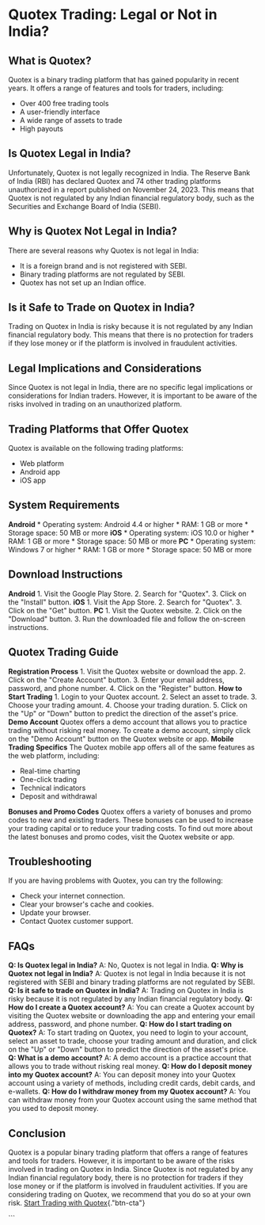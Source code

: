# Quotex Trading: Legal or Not in India?

## What is Quotex?

Quotex is a binary trading platform that has gained popularity in recent
years. It offers a range of features and tools for traders, including:

-   Over 400 free trading tools
-   A user-friendly interface
-   A wide range of assets to trade
-   High payouts

## Is Quotex Legal in India?

Unfortunately, Quotex is not legally recognized in India. The Reserve
Bank of India (RBI) has declared Quotex and 74 other trading platforms
unauthorized in a report published on November 24, 2023. This means that
Quotex is not regulated by any Indian financial regulatory body, such as
the Securities and Exchange Board of India (SEBI).

## Why is Quotex Not Legal in India?

There are several reasons why Quotex is not legal in India:

-   It is a foreign brand and is not registered with SEBI.
-   Binary trading platforms are not regulated by SEBI.
-   Quotex has not set up an Indian office.

## Is it Safe to Trade on Quotex in India?

Trading on Quotex in India is risky because it is not regulated by any
Indian financial regulatory body. This means that there is no protection
for traders if they lose money or if the platform is involved in
fraudulent activities.

## Legal Implications and Considerations

Since Quotex is not legal in India, there are no specific legal
implications or considerations for Indian traders. However, it is
important to be aware of the risks involved in trading on an
unauthorized platform.

## Trading Platforms that Offer Quotex

Quotex is available on the following trading platforms:

-   Web platform
-   Android app
-   iOS app

## System Requirements

**Android** \* Operating system: Android 4.4 or higher \* RAM: 1 GB or
more \* Storage space: 50 MB or more **iOS** \* Operating system: iOS
10.0 or higher \* RAM: 1 GB or more \* Storage space: 50 MB or more
**PC** \* Operating system: Windows 7 or higher \* RAM: 1 GB or more \*
Storage space: 50 MB or more

## Download Instructions

**Android** 1. Visit the Google Play Store. 2. Search for
"Quotex". 3. Click on the "Install" button. **iOS** 1. Visit
the App Store. 2. Search for "Quotex". 3. Click on the "Get"
button. **PC** 1. Visit the Quotex website. 2. Click on the
"Download" button. 3. Run the downloaded file and follow the
on-screen instructions.

## Quotex Trading Guide

**Registration Process** 1. Visit the Quotex website or download the
app. 2. Click on the "Create Account" button. 3. Enter your email
address, password, and phone number. 4. Click on the "Register"
button. **How to Start Trading** 1. Login to your Quotex account. 2.
Select an asset to trade. 3. Choose your trading amount. 4. Choose your
trading duration. 5. Click on the "Up" or "Down" button to
predict the direction of the asset\'s price. **Demo Account** Quotex
offers a demo account that allows you to practice trading without
risking real money. To create a demo account, simply click on the
"Demo Account" button on the Quotex website or app. **Mobile
Trading Specifics** The Quotex mobile app offers all of the same
features as the web platform, including:

-   Real-time charting
-   One-click trading
-   Technical indicators
-   Deposit and withdrawal

**Bonuses and Promo Codes** Quotex offers a variety of bonuses and promo
codes to new and existing traders. These bonuses can be used to increase
your trading capital or to reduce your trading costs. To find out more
about the latest bonuses and promo codes, visit the Quotex website or
app.

## Troubleshooting

If you are having problems with Quotex, you can try the following:

-   Check your internet connection.
-   Clear your browser\'s cache and cookies.
-   Update your browser.
-   Contact Quotex customer support.

## FAQs

**Q: Is Quotex legal in India?** A: No, Quotex is not legal in India.
**Q: Why is Quotex not legal in India?** A: Quotex is not legal in India
because it is not registered with SEBI and binary trading platforms are
not regulated by SEBI. **Q: Is it safe to trade on Quotex in India?** A:
Trading on Quotex in India is risky because it is not regulated by any
Indian financial regulatory body. **Q: How do I create a Quotex
account?** A: You can create a Quotex account by visiting the Quotex
website or downloading the app and entering your email address,
password, and phone number. **Q: How do I start trading on Quotex?** A:
To start trading on Quotex, you need to login to your account, select an
asset to trade, choose your trading amount and duration, and click on
the "Up" or "Down" button to predict the direction of the
asset\'s price. **Q: What is a demo account?** A: A demo account is a
practice account that allows you to trade without risking real money.
**Q: How do I deposit money into my Quotex account?** A: You can deposit
money into your Quotex account using a variety of methods, including
credit cards, debit cards, and e-wallets. **Q: How do I withdraw money
from my Quotex account?** A: You can withdraw money from your Quotex
account using the same method that you used to deposit money.

## Conclusion

Quotex is a popular binary trading platform that offers a range of
features and tools for traders. However, it is important to be aware of
the risks involved in trading on Quotex in India. Since Quotex is not
regulated by any Indian financial regulatory body, there is no
protection for traders if they lose money or if the platform is involved
in fraudulent activities. If you are considering trading on Quotex, we
recommend that you do so at your own risk. [Start Trading with
Quotex](\%22https://traff.sbs/brokerqxlid\%22){."btn-cta"}

\`\`\`

